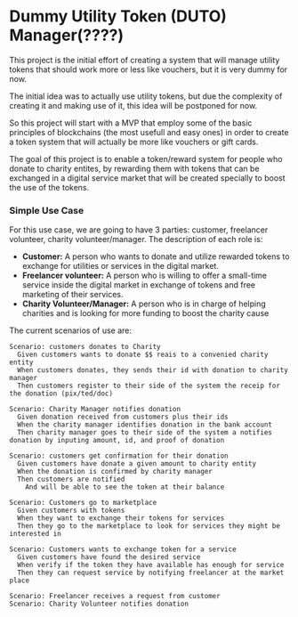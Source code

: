 # Dummy Utility Token (DUTO) Manager(????)

This project is the initial effort of creating a system that will manage utility tokens that should work more or less like vouchers, but it is very dummy for now.

The initial idea was to actually use utility tokens, but due the complexity of creating it and making use of it, this idea will be postponed for now.

So this project will start with a MVP that employ some of the basic principles of blockchains (the most usefull and easy ones) in order to create a token system that will actually be more like vouchers or gift cards.

The goal of this project is to enable a token/reward system for people who donate to charity entites, by rewarding them with tokens that can be exchanged in a digital service market that will be created specially to boost the use of the tokens.

### Simple Use Case

For this use case, we are going to have 3 parties: customer, freelancer volunteer, charity volunteer/manager. 
The description of each role is:

- **Customer:** A person who wants to donate and utilize rewarded tokens to exchange for utilities or services in the digital market.
- **Freelancer volunteer:** A person who is willing to offer a small-time service inside the digital market in exchange of tokens and free marketing of their services.
- **Charity Volunteer/Manager:** A person who is in charge of helping charities and is looking for more funding to boost the charity cause

The current scenarios of use are:

```gherkin
Scenario: customers donates to Charity
  Given customers wants to donate $$ reais to a convenied charity entity
  When customers donates, they sends their id with donation to charity manager
  Then customers register to their side of the system the receip for the donation (pix/ted/doc)

Scenario: Charity Manager notifies donation
  Given donation received from customers plus their ids
  When the charity manager identifies donation in the bank account
  Then charity manager goes to their side of the system a notifies donation by inputing amount, id, and proof of donation

Scenario: customers get confirmation for their donation
  Given customers have donate a given amount to charity entity
  When the donation is confirmed by charity manager
  Then customers are notified 
    And will be able to see the token at their balance

Scenario: Customers go to marketplace
  Given customers with tokens
  When they want to exchange their tokens for services
  Then they go to the marketplace to look for services they might be interested in

Scenario: Customers wants to exchange token for a service
  Given customers have found the desired service
  When verify if the token they have available has enough for service
  Then they can request service by notifying freelancer at the market place

Scenario: Freelancer receives a request from customer
Scenario: Charity Volunteer notifies donation
```
